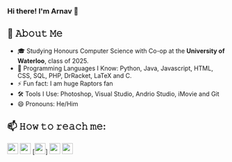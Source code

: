 ### Hi there! I'm Arnav 👋

## :book: 𝙰𝚋𝚘𝚞𝚝 𝙼𝚎
- 🎓 Studying Honours Computer Science with Co-op at the **University of Waterloo**, class of 2025. 
- 💬 Programming Languages I Know:  Python,  Java,  Javascript, HTML,  CSS, SQL, PHP, DrRacket, LaTeX and C. 
- ⚡ Fun fact: I am huge Raptors fan 
- 🛠️ Tools I Use: Photoshop, Visual Studio, Andrio Studio, iMovie and Git
- 😄 Pronouns: He/Him

## 📫 𝙷𝚘𝚠 𝚝𝚘 𝚛𝚎𝚊𝚌𝚑 𝚖𝚎:
[<img src="https://img.shields.io/badge/LinkedIn-2867B2?style=flat-square&logo=linkedin&labelColor=2867B2" height="25" />](https://www.linkedin.com/in/arnavgupta70/)
[<img src="https://img.shields.io/badge/Email-BB001B?style=flat-square&logo=gmail&labelColor=BB001B&logoColor=white" height="25" />](mailto:arnav.zee@gmail.com) 
[<img src="https://img.shields.io/badge/Resume-E60012?style=flat-square&logo=docusign&labelColor=E60012&logoColor=white" height="25" />]
[<img src="https://img.shields.io/badge/Instagram-dd2a7b?style=flat-square&logo=instagram&labelColor=dd2a7b&logoColor=white" height="25" />](https://instagram.com/_arnav.gupta)
[<img src="https://img.shields.io/badge/Facebook-4267B2?style=flat-square&logo=facebook&labelColor=4267B2&logoColor=white" height="25" />](https://www.facebook.com/arnav.gupta.7165/)

<!--
**arnavgupta70/arnavgupta70** is a ✨ _special_ ✨ repository because its `README.md` (this file) appears on your GitHub profile.
